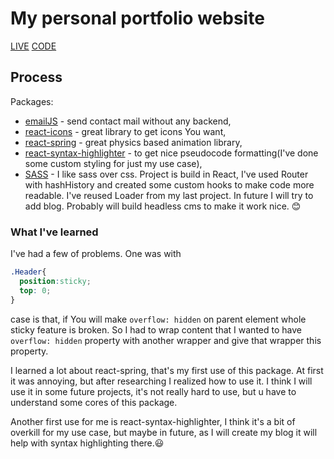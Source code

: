 # My personal portfolio website
[LIVE](https://haxikowy.github.io)
[CODE](https://github.com/haxikowy/portfolio)

## Process
Packages: 
  - [emailJS](https://www.emailjs.com/) - send contact mail without any backend,
  - [react-icons](https://react-icons.github.io/react-icons/) - great library to get icons You want,
  - [react-spring](https://react-spring.io/) - great physics based animation library,
  - [react-syntax-highlighter](https://github.com/react-syntax-highlighter/react-syntax-highlighter) - to get nice pseudocode formatting(I've done some custom styling for just my use case),
  - [SASS](https://sass-lang.com/) - I like sass over css.
Project is build in React, I've used Router with hashHistory and created some custom hooks to make code more readable. I've reused Loader from my last project. In future I will try to add blog. Probably will build headless cms to make it work nice. 😊

### What I've learned
I've had a few of problems. One was with
```css
.Header{
  position:sticky;
  top: 0;
}
```
case is that, if You will make `overflow: hidden` on parent element whole sticky feature is broken. So I had to wrap content that I wanted to have `overflow: hidden` property with another wrapper and give that wrapper this property. 

I learned a lot about react-spring, that's my first use of this package. At first it was annoying, but after researching I realized how to use it. I think I will use it in some future projects, it's not really hard to use, but u have to understand some cores of this package.

Another first use for me is react-syntax-highlighter, I think it's a bit of overkill for my use case, but maybe in future, as I will create my blog it will help with syntax highlighting there.😃